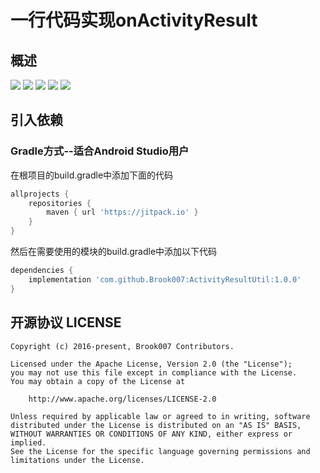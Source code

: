 # 一行代码实现onActivityResult

## 概述
[![](https://jitpack.io/v/Brook007/ActivityResultUtil.svg)](https://github.com/Brook007/ActivityResultUtil)
[![](https://img.shields.io/badge/Platform-Android-brightgreen.svg)](https://github.com/Brook007/ActivityResultUtil)
[![](https://img.shields.io/badge/API_Live-14+-brightgreen.svg)](https://github.com/Brook007/ActivityResultUtil)
[![](https://img.shields.io/badge/License-Apache_2-brightgreen.svg)](https://github.com/Brook007/ActivityResultUtil/blob/master/LICENSE)
[![](https://img.shields.io/badge/Author-Brook007-orange.svg)](https://github.com/Brook007)


## 引入依赖
### Gradle方式--适合Android Studio用户
在根项目的build.gradle中添加下面的代码
```groovy
allprojects {
    repositories {
        maven { url 'https://jitpack.io' }
    }
}
```

然后在需要使用的模块的build.gradle中添加以下代码
```groovy
dependencies {
    implementation 'com.github.Brook007:ActivityResultUtil:1.0.0'
}
```


## 开源协议  LICENSE

    Copyright (c) 2016-present, Brook007 Contributors.

    Licensed under the Apache License, Version 2.0 (the "License");
    you may not use this file except in compliance with the License.
    You may obtain a copy of the License at

        http://www.apache.org/licenses/LICENSE-2.0

    Unless required by applicable law or agreed to in writing, software
    distributed under the License is distributed on an "AS IS" BASIS,
    WITHOUT WARRANTIES OR CONDITIONS OF ANY KIND, either express or implied.
    See the License for the specific language governing permissions and
    limitations under the License.